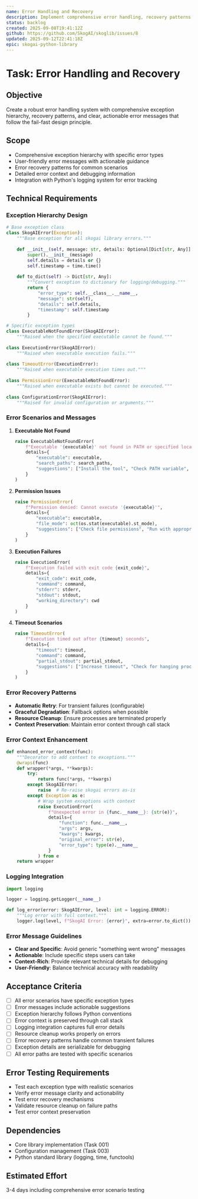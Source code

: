 ```yaml
---
name: Error Handling and Recovery
description: Implement comprehensive error handling, recovery patterns, and user-friendly error messages
status: backlog
created: 2025-09-08T19:41:12Z
github: https://github.com/SkogAI/skoglib/issues/8
updated: 2025-09-12T22:41:18Z
epic: skogai-python-library
---
```


# Task: Error Handling and Recovery

## Objective
Create a robust error handling system with comprehensive exception hierarchy, recovery patterns, and clear, actionable error messages that follow the fail-fast design principle.

## Scope
- Comprehensive exception hierarchy with specific error types
- User-friendly error messages with actionable guidance
- Error recovery patterns for common scenarios
- Detailed error context and debugging information
- Integration with Python's logging system for error tracking

## Technical Requirements

### Exception Hierarchy Design
```python
# Base exception class
class SkogAIError(Exception):
    """Base exception for all skogai library errors."""
    
    def __init__(self, message: str, details: Optional[Dict[str, Any]] = None):
        super().__init__(message)
        self.details = details or {}
        self.timestamp = time.time()
    
    def to_dict(self) -> Dict[str, Any]:
        """Convert exception to dictionary for logging/debugging."""
        return {
            "error_type": self.__class__.__name__,
            "message": str(self),
            "details": self.details,
            "timestamp": self.timestamp
        }

# Specific exception types
class ExecutableNotFoundError(SkogAIError):
    """Raised when the specified executable cannot be found."""
    
class ExecutionError(SkogAIError):
    """Raised when executable execution fails."""
    
class TimeoutError(ExecutionError):
    """Raised when executable execution times out."""
    
class PermissionError(ExecutableNotFoundError):
    """Raised when executable exists but cannot be executed."""
    
class ConfigurationError(SkogAIError):
    """Raised for invalid configuration or arguments."""
```

### Error Scenarios and Messages
1. **Executable Not Found**
   ```python
   raise ExecutableNotFoundError(
       f"Executable '{executable}' not found in PATH or specified location",
       details={
           "executable": executable,
           "search_paths": search_paths,
           "suggestions": ["Install the tool", "Check PATH variable", "Use absolute path"]
       }
   )
   ```

2. **Permission Issues**
   ```python
   raise PermissionError(
       f"Permission denied: Cannot execute '{executable}'",
       details={
           "executable": executable,
           "file_mode": oct(os.stat(executable).st_mode),
           "suggestions": ["Check file permissions", "Run with appropriate privileges"]
       }
   )
   ```

3. **Execution Failures**
   ```python
   raise ExecutionError(
       f"Execution failed with exit code {exit_code}",
       details={
           "exit_code": exit_code,
           "command": command,
           "stderr": stderr,
           "stdout": stdout,
           "working_directory": cwd
       }
   )
   ```

4. **Timeout Scenarios**
   ```python
   raise TimeoutError(
       f"Execution timed out after {timeout} seconds",
       details={
           "timeout": timeout,
           "command": command,
           "partial_stdout": partial_stdout,
           "suggestions": ["Increase timeout", "Check for hanging processes"]
       }
   )
   ```

### Error Recovery Patterns
- **Automatic Retry**: For transient failures (configurable)
- **Graceful Degradation**: Fallback options when possible
- **Resource Cleanup**: Ensure processes are terminated properly
- **Context Preservation**: Maintain error context through call stack

### Error Context Enhancement
```python
def enhanced_error_context(func):
    """Decorator to add context to exceptions."""
    @wraps(func)
    def wrapper(*args, **kwargs):
        try:
            return func(*args, **kwargs)
        except SkogAIError:
            raise  # Re-raise skogai errors as-is
        except Exception as e:
            # Wrap system exceptions with context
            raise ExecutionError(
                f"Unexpected error in {func.__name__}: {str(e)}",
                details={
                    "function": func.__name__,
                    "args": args,
                    "kwargs": kwargs,
                    "original_error": str(e),
                    "error_type": type(e).__name__
                }
            ) from e
    return wrapper
```

### Logging Integration
```python
import logging

logger = logging.getLogger(__name__)

def log_error(error: SkogAIError, level: int = logging.ERROR):
    """Log error with full context."""
    logger.log(level, f"SkogAI Error: {error}", extra=error.to_dict())
```

### Error Message Guidelines
- **Clear and Specific**: Avoid generic "something went wrong" messages
- **Actionable**: Include specific steps users can take
- **Context-Rich**: Provide relevant technical details for debugging
- **User-Friendly**: Balance technical accuracy with readability

## Acceptance Criteria
- [ ] All error scenarios have specific exception types
- [ ] Error messages include actionable suggestions
- [ ] Exception hierarchy follows Python conventions
- [ ] Error context is preserved through call stack
- [ ] Logging integration captures full error details
- [ ] Resource cleanup works properly on errors
- [ ] Error recovery patterns handle common transient failures
- [ ] Exception details are serializable for debugging
- [ ] All error paths are tested with specific scenarios

## Error Testing Requirements
- Test each exception type with realistic scenarios
- Verify error message clarity and actionability
- Test error recovery mechanisms
- Validate resource cleanup on failure paths
- Test error context preservation

## Dependencies
- Core library implementation (Task 001)
- Configuration management (Task 003)
- Python standard library (logging, time, functools)

## Estimated Effort
3-4 days including comprehensive error scenario testing